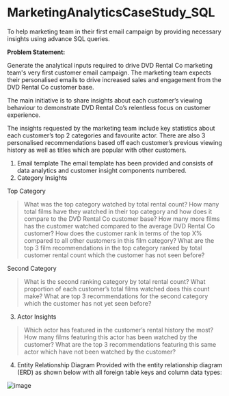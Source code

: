 # MarketingAnalyticsCaseStudy_SQL
To help marketing team in their first email campaign by providing necessary insights using advance SQL queries.

**Problem Statement:**

Generate the analytical inputs required to drive DVD Rental Co marketing team's very first customer email campaign.
The marketing team expects their personalised emails to drive increased sales and engagement from the DVD Rental Co customer base.

The main initiative is to share insights about each customer’s viewing behaviour to demonstrate DVD Rental Co’s relentless focus on customer experience.

The insights requested by the marketing team include key statistics about each customer’s top 2 categories and favourite actor. 
There are also 3 personalised recommendations based off each customer’s previous viewing history as well as titles which are popular with other customers.

1. Email template
  The email template has been provided and consists of data analytics and customer insight components numbered.
2. Category Insights

Top Category
> What was the top category watched by total rental count?
> How many total films have they watched in their top category and how does it compare to the DVD Rental Co customer base?
> How many more films has the customer watched compared to the average DVD Rental Co customer?
> How does the customer rank in terms of the top X% compared to all other customers in this film category?
> What are the top 3 film recommendations in the top category ranked by total customer rental count which the customer has not seen before?

Second Category
> What is the second ranking category by total rental count?
> What proportion of each customer’s total films watched does this count make?
> What are top 3 recommendations for the second category which the customer has not yet seen before?

3. Actor Insights
> Which actor has featured in the customer’s rental history the most?
> How many films featuring this actor has been watched by the customer?
> What are the top 3 recommendations featuring this same actor which have not been watched by the customer?

4. Entity Relationship Diagram
Provided with the entity relationship diagram (ERD) as shown below with all foreign table keys and column data types:

![image](https://user-images.githubusercontent.com/89623051/137928027-8871319e-3d51-4d06-9ea5-aaba3777b241.png)


